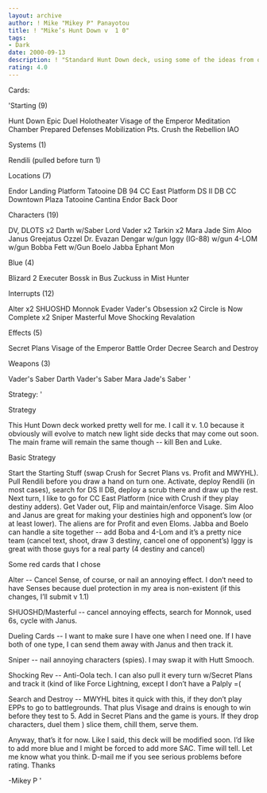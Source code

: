 ```yaml
---
layout: archive
author: ! Mike "Mikey P" Panayotou
title: ! "Mike’s Hunt Down v  1 0"
tags:
- Dark
date: 2000-09-13
description: ! "Standard Hunt Down deck, using some of the ideas from other Hunt Down postings and tweaking it to my style."
rating: 4.0
---
```

Cards: 

'Starting (9)

Hunt Down
Epic Duel
Holotheater
Visage of the Emperor
Meditation Chamber
Prepared Defenses
Mobilization Pts.
Crush the Rebellion
IAO

Systems (1)

Rendili (pulled before turn 1)

Locations (7)

Endor Landing Platform
Tatooine DB 94
CC East Platform
DS II DB
CC Downtown Plaza
Tatooine Cantina
Endor Back Door

Characters (19)

DV, DLOTS x2
Darth w/Saber
Lord Vader x2
Tarkin x2
Mara Jade
Sim Aloo
Janus Greejatus
Ozzel
Dr. Evazan
Dengar w/gun
Iggy (IG-88) w/gun
4-LOM w/gun
Bobba Fett w/Gun
Boelo
Jabba
Ephant Mon

Blue (4)

Blizard 2
Executer
Bossk in Bus
Zuckuss in Mist Hunter

Interrupts (12)

Alter x2
SHUOSHD
Monnok
Evader
Vader's Obsession x2
Circle is Now Complete x2
Sniper
Masterful Move
Shocking Revalation

Effects (5)

Secret Plans
Visage of the Emperor
Battle Order
Decree
Search and Destroy

Weapons (3)

Vader's Saber
Darth Vader's Saber
Mara Jade's Saber
'

Strategy: '

Strategy

This Hunt Down deck worked pretty well for me.	I call it v. 1.0 because it obviously will evolve to match new light side decks that may come out soon.  The main frame will remain the same though -- kill Ben and Luke.

Basic Strategy

Start the Starting Stuff (swap Crush for Secret Plans vs. Profit and MWYHL).  Pull Rendili before you draw a hand on turn one.	Activate, deploy Rendili (in most cases), search for DS II DB, deploy a scrub there and draw up the rest.  Next turn, I like to go for CC East Platform (nice with Crush if they play destiny adders).  Get Vader out, Flip and maintain/enforce Visage.  Sim Aloo and Janus are great for making your destinies high and opponent’s low (or at least lower).  The aliens are for Profit and even Eloms. Jabba and Boelo can handle a site together -- add Boba and 4-Lom and it’s a pretty nice team (cancel text, shoot, draw 3 destiny, cancel one of opponent’s)  Iggy is great with those guys for a real party (4 destiny and cancel)

Some red cards that I chose

Alter -- Cancel Sense, of course, or nail an annoying effect.  I don’t need to have Senses because duel protection in my area is non-existent (if this changes, I’ll submit v 1.1)

SHUOSHD/Masterful -- cancel annoying effects, search for Monnok, used 6s, cycle with Janus.

Dueling Cards -- I want to make sure I have one when I need one.  If I have both of one type, I can send them away with Janus and then track it.

Sniper -- nail annoying characters (spies).  I may swap it with Hutt Smooch.

Shocking Rev -- Anti-Oola tech.  I can also pull it every turn w/Secret Plans and track it (kind of like Force Lightning, except I don’t have a Palply =(

Search and Destroy -- MWYHL bites it quick with this, if they don’t play EPPs to go to battlegrounds.  That plus Visage and drains is enough to win before they test to 5.  Add in Secret Plans and the game is yours.  If they drop characters, duel them ) slice them, chill them, serve them.

Anyway, that’s it for now.  Like I said, this deck will be modified soon.  I’d like to add more blue and I might be forced to add more SAC.  Time will tell.  Let me know what you think.  D-mail me if you see serious problems before rating.  Thanks

-Mikey P
'